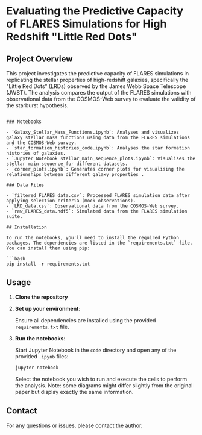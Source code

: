 # Evaluating the Predictive Capacity of FLARES Simulations for High Redshift "Little Red Dots"

## Project Overview

This project investigates the predictive capacity of FLARES simulations in replicating the stellar properties of high-redshift galaxies, specifically the "Little Red Dots" (LRDs) observed by the James Webb Space Telescope (JWST). The analysis compares the output of the FLARES simulations with observational data from the COSMOS-Web survey to evaluate the validity of the starburst hypothesis.

```

### Notebooks

- `Galaxy_Stellar_Mass_Functions.ipynb`: Analyses and visualizes galaxy stellar mass functions using data from the FLARES simulations and the COSMOS-Web survey.
- `star_formation_histories_code.ipynb`: Analyses the star formation histories of galaxies.
- `Jupyter Notebook stellar_main_sequence_plots.ipynb`: Visualises the stellar main sequence for different datasets.
- `corner_plots.ipynb`: Generates corner plots for visualising the relationships between different galaxy properties .

### Data Files

- `filtered_FLARES_data.csv`: Processed FLARES simulation data after applying selection criteria (mock observations).
- `LRD_data.csv`: Observational data from the COSMOS-Web survey.
- `raw_FLARES_data.hdf5`: Simulated data from the FLARES simulation suite.

## Installation

To run the notebooks, you'll need to install the required Python packages. The dependencies are listed in the `requirements.txt` file. You can install them using pip:

```bash
pip install -r requirements.txt
```

## Usage

1. **Clone the repository**

2. **Set up your environment**:

    Ensure all dependencies are installed using the provided `requirements.txt` file.

3. **Run the notebooks**:

    Start Jupyter Notebook in the `code` directory and open any of the provided `.ipynb` files:

    ```bash
    jupyter notebook
    ```

    Select the notebook you wish to run and execute the cells to perform the analysis. Note: some diagrams might differ slightly from the original paper but display exactly the same information.


## Contact

For any questions or issues, please contact the author.

